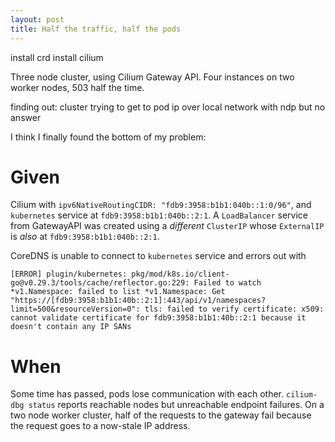 ```yaml
---
layout: post
title: Half the traffic, half the pods
---
```


install crd
install cilium

Three node cluster, using Cilium Gateway API. Four instances on two worker
nodes, 503 half the time.

finding out: cluster trying to get to pod ip over local network with ndp but no
answer

I think I finally found the bottom of my problem:

# Given

Cilium with `ipv6NativeRoutingCIDR: "fdb9:3958:b1b1:040b::1:0/96"`, and
`kubernetes` service at `fdb9:3958:b1b1:040b::2:1`. A `LoadBalancer` service
from GatewayAPI was created using a _different_ `ClusterIP` whose `ExternalIP`
is _also_ at `fdb9:3958:b1b1:040b::2:1`.

CoreDNS is unable to connect to `kubernetes` service and errors out with
```
[ERROR] plugin/kubernetes: pkg/mod/k8s.io/client-go@v0.29.3/tools/cache/reflector.go:229: Failed to watch *v1.Namespace: failed to list *v1.Namespace: Get "https://[fdb9:3958:b1b1:40b::2:1]:443/api/v1/namespaces?limit=500&resourceVersion=0": tls: failed to verify certificate: x509: cannot validate certificate for fdb9:3958:b1b1:40b::2:1 because it doesn't contain any IP SANs
```

# When

Some time has passed, pods lose communication with each other. `cilium-dbg
status` reports reachable nodes but unreachable endpoint failures. On a two node
worker cluster, half of the requests to the gateway fail because the request
goes to a now-stale IP address.
